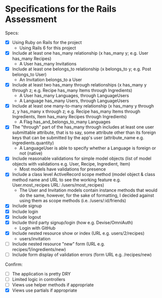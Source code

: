# Specifications for the Rails Assessment

Specs:
- [x] Using Ruby on Rails for the project
   -  Using Rails 6 for this project
- [x] Include at least one has_many relationship (x has_many y; e.g. User has_many Recipes)
   -  A User has_many Invitations
- [x] Include at least one belongs_to relationship (x belongs_to y; e.g. Post belongs_to User)
   -  An Invitation belongs_to a User
- [x] Include at least two has_many through relationships (x has_many y through z; e.g. Recipe has_many Items through Ingredients)
   -  A User has_many Languages, through LanguageUsers
   -  A Language has_many Users, through LanguageUsers
- [x] Include at least one many-to-many relationship (x has_many y through z, y has_many x through z; e.g. Recipe has_many Items through Ingredients, Item has_many Recipes through Ingredients)
   -  A Flag has_and_belongs_to_many Languages
- [x] The "through" part of the has_many through includes at least one user submittable attribute, that is to say, some attribute other than its foreign keys that can be submitted by the app's user (attribute_name e.g. ingredients.quantity)
   -  A LanguageUser is able to specify whether a Language is foreign or not (native)
- [x] Include reasonable validations for simple model objects (list of model objects with validations e.g. User, Recipe, Ingredient, Item)
   -  Most models have validations for presence
- [x] Include a class level ActiveRecord scope method (model object & class method name and URL to see the working feature e.g. User.most_recipes URL: /users/most_recipes)
   -  The User and Invitation models contain instance methods that would do the same, however, for the sake of formatting, I decided against using them as scope methods (i.e. /users/:id/friends)
- [x] Include signup
- [x] Include login
- [x] Include logout
- [x] Include third party signup/login (how e.g. Devise/OmniAuth)
   -  Login with GitHub
- [x] Include nested resource show or index (URL e.g. users/2/recipes)
   -  users/invitation
- [ ] Include nested resource "new" form (URL e.g. recipes/1/ingredients/new)
- [ ] Include form display of validation errors (form URL e.g. /recipes/new)

Confirm:
- [ ] The application is pretty DRY
- [ ] Limited logic in controllers
- [ ] Views use helper methods if appropriate
- [x] Views use partials if appropriate